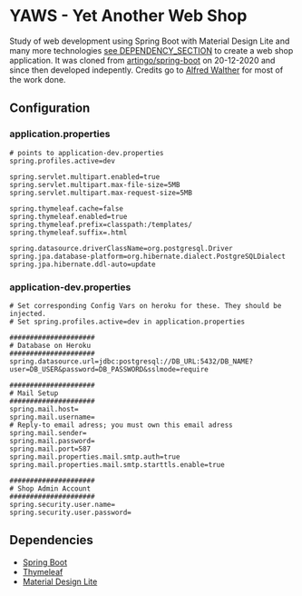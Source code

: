 # YAWS - Yet Another Web Shop
Study of web development using Spring Boot with Material Design Lite and many more technologies [see DEPENDENCY_SECTION](#depend) to create a web shop application. It was cloned from [artingo/spring-boot](https://github.com/artingo/spring-boot) on 20-12-2020 and since then developed indepently. Credits go to [Alfred Walther](https://github.com/artingo) for most of the work done. 

## Configuration
### application.properties

    # points to application-dev.properties
    spring.profiles.active=dev

    spring.servlet.multipart.enabled=true
    spring.servlet.multipart.max-file-size=5MB
    spring.servlet.multipart.max-request-size=5MB

    spring.thymeleaf.cache=false
    spring.thymeleaf.enabled=true
    spring.thymeleaf.prefix=classpath:/templates/
    spring.thymeleaf.suffix=.html

    spring.datasource.driverClassName=org.postgresql.Driver
    spring.jpa.database-platform=org.hibernate.dialect.PostgreSQLDialect
    spring.jpa.hibernate.ddl-auto=update
    
### application-dev.properties

    # Set corresponding Config Vars on heroku for these. They should be injected.
    # Set spring.profiles.active=dev in application.properties
    
    #####################
    # Database on Heroku
    #####################
    spring.datasource.url=jdbc:postgresql://DB_URL:5432/DB_NAME?user=DB_USER&password=DB_PASSWORD&sslmode=require

    #####################
    # Mail Setup
    #####################
    spring.mail.host=
    spring.mail.username=
    # Reply-to email adress; you must own this email adress
    spring.mail.sender=
    spring.mail.password=
    spring.mail.port=587
    spring.mail.properties.mail.smtp.auth=true
    spring.mail.properties.mail.smtp.starttls.enable=true

    #####################
    # Shop Admin Account
    #####################
    spring.security.user.name=
    spring.security.user.password=


## <a name="depend">Dependencies</a>

- [Spring Boot](https://spring.io/projects/spring-boot)
- [Thymeleaf](https://www.thymeleaf.org/)
- [Material Design Lite](https://getmdl.io/)


